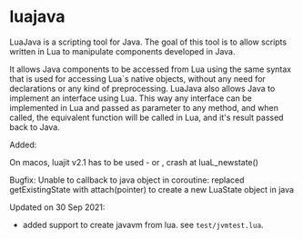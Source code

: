 luajava
=======

LuaJava is a scripting tool for Java. The goal of this tool is to allow scripts written in Lua to manipulate components developed in Java. 

It allows Java components to be accessed from Lua using the same syntax that is used for accessing Lua`s native objects, without any need 
for declarations or any kind of preprocessing.  LuaJava also allows Java to implement an interface using Lua. This way any interface can be
implemented in Lua and passed as parameter to any method, and when called, the equivalent function will be called in Lua, and it's result 
passed back to Java.

Added:

On macos, luajit v2.1 has to be used - or , crash at luaL_newstate()

Bugfix:
Unable to callback to java object in coroutine: replaced getExistingState with attach(pointer) to create a new LuaState object in java


Updated on 30 Sep 2021:
- added support to create javavm from lua. see `test/jvmtest.lua`.
  
